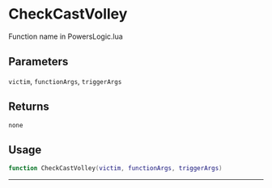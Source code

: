 # CheckCastVolley
Function name in PowersLogic.lua
## Parameters
`victim`, `functionArgs`, `triggerArgs`
## Returns
`none`
## Usage
```lua
function CheckCastVolley(victim, functionArgs, triggerArgs)
```
---
